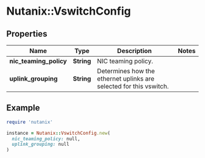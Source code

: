 # Nutanix::VswitchConfig

## Properties

| Name | Type | Description | Notes |
| ---- | ---- | ----------- | ----- |
| **nic_teaming_policy** | **String** | NIC teaming policy. |  |
| **uplink_grouping** | **String** | Determines how the ethernet uplinks are selected for this vswitch. |  |

## Example

```ruby
require 'nutanix'

instance = Nutanix::VswitchConfig.new(
  nic_teaming_policy: null,
  uplink_grouping: null
)
```

